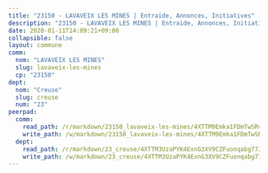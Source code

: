 ```yaml
---
title: "23150 - LAVAVEIX LES MINES | Entraide, Annonces, Initiatives"
description: "23150 - LAVAVEIX LES MINES | Entraide, Annonces, Initiatives"
date: 2020-01-11T14:09:21+09:00
collapsible: false
layout: commune
comm:
  nom: "LAVAVEIX LES MINES"
  slug: lavaveix-les-mines
  cp: "23150"
dept:
  nom: "Creuse"
  slug: creuse
  num: "23"
peerpad:
  comm:
    read_path: /r/markdown/23150_lavaveix-les-mines/4XTTM9Emka1FDmTwSRvX8AciMu4gX6PXzoMgAgA1R6JT7N4Q3
    write_path: /w/markdown/23150_lavaveix-les-mines/4XTTM9Emka1FDmTwSRvX8AciMu4gX6PXzoMgAgA1R6JT7N4Q3-K3TgUj3BpbpzXSmCfBPNsunHuQBCfMhQHn7oxKPyqE1Wyh8LPutpPZNuiKsH9iWtdNtwEDo5SKQ4Krw1Q6fCtVagnx2HPN8gs18dp9g29QSfEKEjL4dDFjh8UimXJr9S8AeygBG7
  dept:
    read_path: /r/markdown/23_creuse/4XTTM3UzaPYK4ExnG3XV9CZFuonqabg77JTNiqvJ5MQS23jj7
    write_path: /w/markdown/23_creuse/4XTTM3UzaPYK4ExnG3XV9CZFuonqabg77JTNiqvJ5MQS23jj7-K3TgUKE86JxR4JSYXC5aZe6fqBSBprUrmaVFUW2jmdnpHS2xDyA3bckVFWgGTEWFg2GMkYcK4FztBw3HJgWqQMWmUjaPRWNNPUiVES6qbqTDLs9pxQ3uHzULq9XSj5J8FTp6MDn1
---
```


